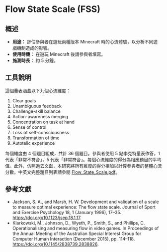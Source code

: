 # Flow State Scale (FSS)

## 概述

- **用途：** 評估參與者在遊玩兩種版本 Minecraft 時的心流體驗，以分析不同遊戲機制造成的影響。
- **使用時機：** 在遊玩 Minecraft 後請參與者填寫。
- **施測時長：** 約 5 分鐘。

## 工具說明

這個量表涵蓋以下九個心流維度：

1. Clear goals
2. Unambiguous feedback
3. Challenge-skill balance
4. Action-awareness merging
5. Concentration on task at hand
6. Sense of control
7. Loss of self-consciousness
8. Transformation of time
9. Autotelic experience

每個維度由 4 個題目組成，共計 36 個題目。參與者使用 5 點李克特量表作答，1 代表「非常不符合」，5 代表「非常符合」。每個心流維度的得分為相應題目的平均值。此外，仿照過去文獻，本研究將所有維度的得分相加以計算參與者的整體心流分數。中英文完整題目列表請參閱 [Flow_State_Scale.pdf](Flow_State_Scale.pdf)。

## 參考文獻

- Jackson, S. A., and Marsh, H. W. Development and validation of a scale to measure optimal experience: The flow state scale. Journal of Sport and Exercise Psychology 18, 1 (January 1996), 17–35. https://doi.org/10.1123/jsep.18.1.17.
- Klarkowski, M., Johnson, D., Wyeth, P., Smith, S., and Phillips, C. Operationalising and measuring flow in video games. In Proceedings of the Annual Meeting of the Australian Special Interest Group for Computer Human Interaction (December 2015), pp. 114–118. https://doi.org/10.1145/2838739.2838826.
